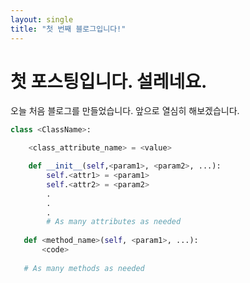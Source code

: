 ```yaml
---
layout: single
title: "첫 번째 블로그입니다!"
---
```



# 첫 포스팅입니다. 설레네요.
오늘 처음 블로그를 만들었습니다. 앞으로 열심히 해보겠습니다.


```python
class <ClassName>:

    <class_attribute_name> = <value>

    def __init__(self,<param1>, <param2>, ...):
        self.<attr1> = <param1>
        self.<attr2> = <param2>
        .
        .
        .
        # As many attributes as needed
    
   def <method_name>(self, <param1>, ...):
       <code>
       
   # As many methods as needed
   ```
   
